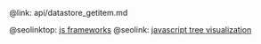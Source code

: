 @link: api/datastore_getitem.md

@seolinktop: [js frameworks](https://webix.com)
@seolink: [javascript tree visualization](https://webix.com/widget/tree/)